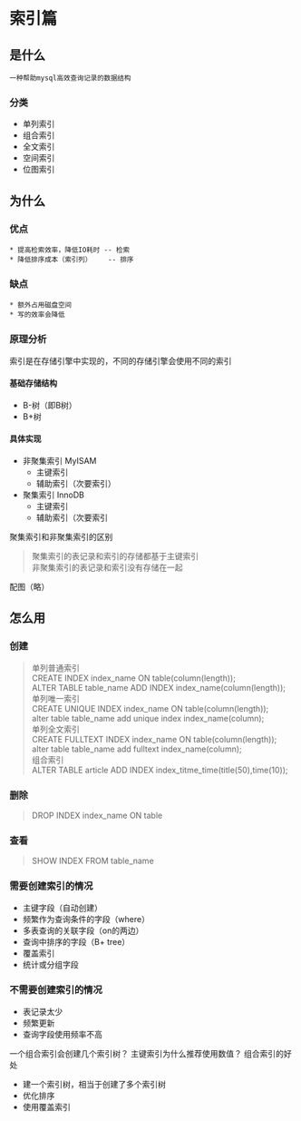 # 索引篇
## 是什么
    一种帮助mysql高效查询记录的数据结构
    
### 分类
* 单列索引
* 组合索引
* 全文索引
* 空间索引
* 位图索引    

## 为什么
### 优点
    * 提高检索效率，降低IO耗时 -- 检索
    * 降低排序成本（索引列）    -- 排序
    
### 缺点
    * 额外占用磁盘空间
    * 写的效率会降低
    
### 原理分析
索引是在存储引擎中实现的，不同的存储引擎会使用不同的索引
#### 基础存储结构
* B-树（即B树）
* B+树    

#### 具体实现
* 非聚集索引 MyISAM
    * 主键索引
    * 辅助索引（次要索引） 
* 聚集索引 InnoDB
    * 主键索引
    * 辅助索引（次要索引
    
聚集索引和非聚集索引的区别
> 聚集索引的表记录和索引的存储都基于主键索引<br>
  非聚集索引的表记录和索引没有存储在一起
    
配图（略）
       
## 怎么用
### 创建
> 单列普通索引<br>
  CREATE INDEX index_name ON table(column(length));<br>
  ALTER TABLE table_name ADD INDEX index_name(column(length));<br>
  单列唯一索引<br>
  CREATE UNIQUE INDEX index_name ON table(column(length));<br>
  alter table table_name add unique index index_name(column);<br>
  单列全文索引<br>
  CREATE FULLTEXT INDEX index_name ON table(column(length));<br>
  alter table table_name add fulltext index_name(column);<br>
  组合索引<br>
  ALTER TABLE article ADD INDEX index_titme_time(title(50),time(10));<br>
  
### 删除
> DROP INDEX index_name ON table

### 查看
> SHOW INDEX FROM table_name

### 需要创建索引的情况
* 主键字段（自动创建）
* 频繁作为查询条件的字段（where）
* 多表查询的关联字段（on的两边）
* 查询中排序的字段（B+ tree）
* 覆盖索引
* 统计或分组字段


### 不需要创建索引的情况
* 表记录太少
* 频繁更新
* 查询字段使用频率不高


一个组合索引会创建几个索引树？
主键索引为什么推荐使用数值？
组合索引的好处
* 建一个索引树，相当于创建了多个索引树
* 优化排序
* 使用覆盖索引



